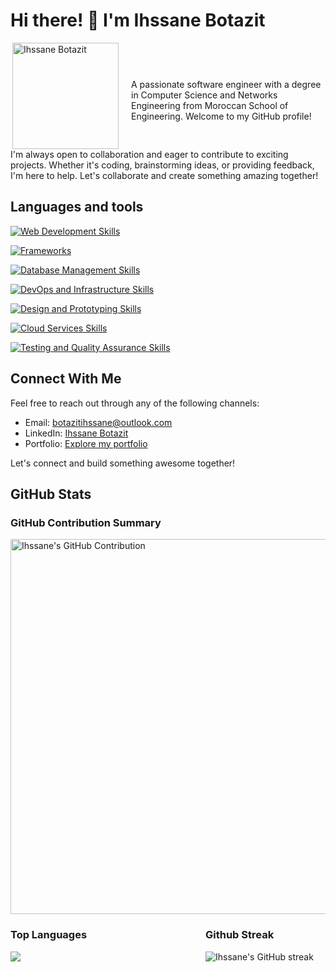 # Hi there! 👋 I'm Ihssane Botazit

<div style="display: flex; align-items: center;">
    <img align="right" src="/public/images/avatar.png" alt="Ihssane Botazit" width="170" style="margin-right: 20px;">
    <p style="margin-bottom: 0;">A passionate software engineer with a degree in Computer Science and Networks Engineering from Moroccan School of Engineering. Welcome to my GitHub profile!</p>
</div>
<p style="margin-top: 0; margin-bottom: 0;">
    I'm always open to collaboration and eager to contribute to exciting projects. Whether it's coding, brainstorming ideas, or providing feedback, I'm here to help. Let's collaborate and create something amazing together!
</p>

## Languages and tools

[![Web Development Skills](https://skillicons.dev/icons?i=c,cpp,cs,java,python,js,html,css,bootstrap,php,sass,tailwind,ts,dart,solidity)](https://skillicons.dev)

[![Frameworks ](https://skillicons.dev/icons?i=angular,django,nextjs,react,spring,flutter,maven,vite)](https://skillicons.dev)

[![Database Management Skills](https://skillicons.dev/icons?i=mysql,postgres,sqlite)](https://skillicons.dev)

[![DevOps and Infrastructure Skills](https://skillicons.dev/icons?i=docker,jenkins,rabbitmq,kafka,linux,vercel,git,github,gitlab)](https://skillicons.dev)

[![Design and Prototyping Skills](https://skillicons.dev/icons?i=figma)](https://skillicons.dev)

[![Cloud Services Skills](https://skillicons.dev/icons?i=firebase)](https://skillicons.dev)

[![Testing and Quality Assurance Skills](https://skillicons.dev/icons?i=jest,postman)](https://skillicons.dev)

## Connect With Me

Feel free to reach out through any of the following channels:

- Email: [botazitihssane@outlook.com](mailto:botazitihssane@outlook.com)
- LinkedIn: [Ihssane Botazit](https://www.linkedin.com/in/ihssanebotazit/)
- Portfolio: [Explore my portfolio](https://portfolio-ihssane-projects.vercel.app/)

Let's connect and build something awesome together!

## GitHub Stats

### GitHub Contribution Summary

<img src="https://github-profile-summary-cards.vercel.app/api/cards/profile-details?username=botazitihssane&theme=radical" alt="Ihssane's GitHub Contribution" width="600">

<div style="display: flex; justify-content: space-between; width: 600px;">
    <div style="width: 40%;">
        <h3>Top Languages</h3>
        <img src="https://github-readme-stats.vercel.app/api/top-langs/?username=botazitihssane&hide_progress=true&hide=html,css&theme=radical">
    </div>
    <div style="width: 48%;">
        <h3>Github Streak</h3>
        <img src="https://streak-stats.demolab.com?user=botazitihssane&theme=radical" alt="Ihssane's GitHub streak">
    </div>
</div>
